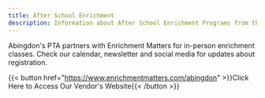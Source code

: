 ```yaml
---
title: After School Enrichment
description: Information about After School Enrichment Programs from the Abingdon PTA.
---
```


Abingdon's PTA partners with Enrichment Matters for in-person enrichment classes. Check our calendar, newsletter and social media for updates about registration.

{{< button href="https://www.enrichmentmatters.com/abingdon" >}}Click Here to Access Our Vendor's Website{{< /button >}}

